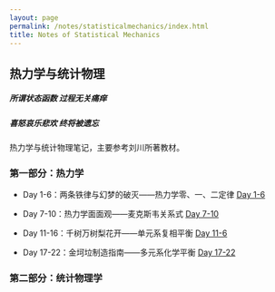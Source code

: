 ```yaml
---
layout: page
permalink: /notes/statisticalmechanics/index.html
title: Notes of Statistical Mechanics 
---
```


## 热力学与统计物理

##### 所谓状态函数 过程无关痛痒
##### 喜怒哀乐悲欢 终将被遗忘

热力学与统计物理笔记，主要参考刘川所著教材。

### 第一部分：热力学

- Day 1-6：两条铁律与幻梦的破灭——热力学零、一、二定律 [Day 1-6](https://zeroovector.github.io/notes/statisticalmechaics_pdf/tdsm_day1-6.pdf)


- Day 7-10：热力学面面观——麦克斯韦关系式 [Day 7-10](https://zeroovector.github.io/notes/statisticalmechaics_pdf/tdsm_day7-10.pdf)

- Day 11-16：千树万树梨花开——单元系复相平衡 [Day 11-6](https://zeroovector.github.io/notes/statisticalmechaics_pdf/tdsm_day11-16.pdf)

- Day 17-22：金坷垃制造指南——多元系化学平衡 [Day 17-22](https://zeroovector.github.io/notes/statisticalmechaics_pdf/tdsm_day17-22.pdf)

### 第二部分：统计物理学

